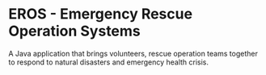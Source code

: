 # EROS - Emergency Rescue Operation Systems
A Java application that brings volunteers, rescue operation teams together to respond to natural disasters and emergency health crisis.

